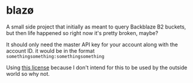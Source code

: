 # blazø

A small side project that initially as meant to query Backblaze B2 buckets,
but then life happened so right now it's pretty broken, maybe?

It should only need the master API key for your account along with the
account ID. it would be in the format `somethingsomething:somethingsomething`

Using [this license](LICENSE.txt) because I don't intend for this to be used
by the outside world so why not.